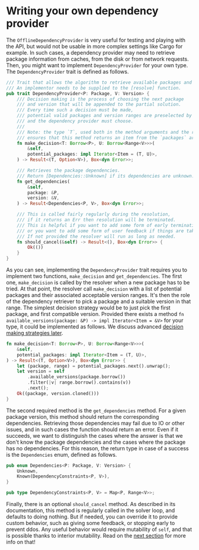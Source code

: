# Writing your own dependency provider

The `OfflineDependencyProvider` is very useful for testing
and playing with the API, but would not be usable in more complex
settings like Cargo for example.
In such cases, a dependency provider may need to retrieve
package information from caches, from the disk or from network requests.
Then, you might want to implement `DependencyProvider` for your own type.
The `DependencyProvider` trait is defined as follows.

```rust
/// Trait that allows the algorithm to retrieve available packages and their dependencies.
/// An implementor needs to be supplied to the [resolve] function.
pub trait DependencyProvider<P: Package, V: Version> {
    /// Decision making is the process of choosing the next package
    /// and version that will be appended to the partial solution.
    /// Every time such a decision must be made,
    /// potential valid packages and version ranges are preselected by the resolver,
    /// and the dependency provider must choose.
    ///
    /// Note: the type `T`, used both in the method arguments and the return type,
    /// ensures that this method returns an item from the `packages` argument.
    fn make_decision<T: Borrow<P>, U: Borrow<Range<V>>>(
        &self,
        potential_packages: impl Iterator<Item = (T, U)>,
    ) -> Result<(T, Option<V>), Box<dyn Error>>;

    /// Retrieves the package dependencies.
    /// Return [Dependencies::Unknown] if its dependencies are unknown.
    fn get_dependencies(
        &self,
        package: &P,
        version: &V,
    ) -> Result<Dependencies<P, V>, Box<dyn Error>>;

    /// This is called fairly regularly during the resolution,
    /// if it returns an Err then resolution will be terminated.
    /// This is helpful if you want to add some form of early termination like a timeout,
    /// or you want to add some form of user feedback if things are taking a while.
    /// If not provided the resolver will run as long as needed.
    fn should_cancel(&self) -> Result<(), Box<dyn Error>> {
        Ok(())
    }
}
```

As you can see, implementing the `DependencyProvider` trait requires you
to implement two functions, `make_decision` and `get_dependencies`.
The first one, `make_decision` is called by the resolver when a new
package has to be tried.
At that point, the resolver call `make_decision` with a list
of potential packages and their associated acceptable version ranges.
It's then the role of the dependency retriever to pick a package
and a suitable version in that range.
The simplest decision strategy would be to just pick the first package,
and first compatible version. Provided there exists a method
`fn available_versions(package: &P) -> impl Iterator<Item = &V>` for your type,
it could be implemented as follows.
We discuss advanced [decision making strategies later](./strategy.md).

```rust
fn make_decision<T: Borrow<P>, U: Borrow<Range<V>>>(
    &self,
    potential_packages: impl Iterator<Item = (T, U)>,
) -> Result<(T, Option<V>), Box<dyn Error>> {
    let (package, range) = potential_packages.next().unwrap();
    let version = self
        .available_versions(package.borrow())
        .filter(|v| range.borrow().contains(v))
        .next();
    Ok((package, version.cloned()))
}
```

The second required method is the `get_dependencies` method.
For a given package version, this method should return
the corresponding dependencies.
Retrieving those dependencies may fail due to IO or other issues,
and in such cases the function should return an error.
Even if it succeeds, we want to distinguish the cases
where the answer is that we don't know the package dependencies
and the cases where the package has no dependencies.
For this reason, the return type in case of a success is the
`Dependencies` enum, defined as follows.

```rust
pub enum Dependencies<P: Package, V: Version> {
    Unknown,
    Known(DependencyConstraints<P, V>),
}

pub type DependencyConstraints<P, V> = Map<P, Range<V>>;
```

Finally, there is an optional `should_cancel` method.
As described in its documentation,
this method is regularly called in the solver loop,
and defaults to doing nothing.
But if needed, you can override it to provide custom behavior,
such as giving some feedback, or stopping early to prevent ddos.
Any useful behavior would require mutability of `self`,
and that is possible thanks to interior mutability.
Read on the [next section](./caching.md) for more info on that!
